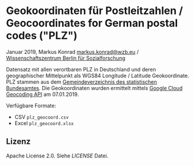 # Geokoordinaten für Postleitzahlen / Geocoordinates for German postal codes ("PLZ") 

Januar 2019, Markus Konrad <markus.konrad@wzb.eu> / [Wissenschaftszentrum Berlin für Sozialforschung](https://www.wzb.eu/en)

Datensatz mit allen verortbaren PLZ in Deutschland und deren geographischer Mittelpunkt als WGS84 Longitude / Latitude Geokoordinate. PLZ stammen aus dem [Gemeindeverzeichnis des statistischen Bundesamtes](https://www.destatis.de/DE/ZahlenFakten/LaenderRegionen/Regionales/Gemeindeverzeichnis/Gemeindeverzeichnis.html). Die Geokoordinaten wurden ermittelt mittels [Google Cloud Geocoding API](https://developers.google.com/maps/documentation/geocoding/start) am 07.01.2019.

Verfügbare Formate:

- CSV `plz_geocoord.csv`
- Excel `plz_geocoord.xlsx`

## Lizenz

Apache License 2.0. Siehe *LICENSE* Datei.
